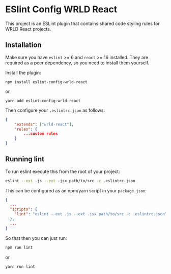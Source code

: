 # ESlint Config WRLD React

This project is an ESLint plugin that contains shared code styling rules for WRLD React projects.

## Installation

Make sure you have `eslint` >= 6 and `react` >= 16 installed. They are required as a peer dependency, so you need to install them yourself.

Install the plugin:

    npm install eslint-config-wrld-react

or

    yarn add eslint-config-wrld-react

Then configure your `.eslintrc.json` as follows:

```json
{
    "extends": ["wrld-react"],
    "rules": {
        ...custom rules
    }
}
```

## Running lint

To run eslint execute this from the root of your project:

```sh
eslint --ext .js --ext .jsx path/to/src -c .eslintrc.json
```

This can be configured as an npm/yarn script in your `package.json`:

```json
{
  ...
  "scripts": {
    "lint": "eslint --ext .js --ext .jsx path/to/src -c .eslintrc.json"
  },
  ...
}
```

So that then you can just run:

```sh
npm run lint
```

or 

```sh
yarn run lint
```
